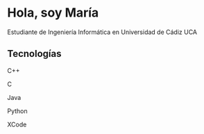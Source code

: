 
# Hola, soy María

Estudiante de Ingeniería Informática en Universidad de Cádiz UCA

## Tecnologías
C++

C

Java

Python

XCode
